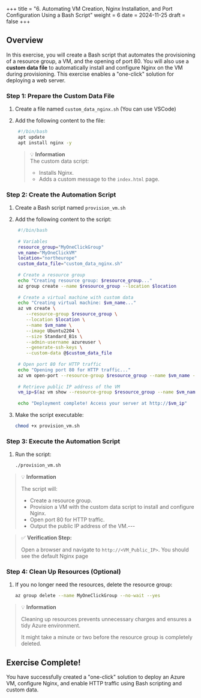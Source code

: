 +++
title = "6. Automating VM Creation, Nginx Installation, and Port Configuration Using a Bash Script"
weight = 6
date = 2024-11-25
draft = false
+++

## Overview
In this exercise, you will create a Bash script that automates the provisioning of a resource group, a VM, and the opening of port 80. You will also use a **custom data file** to automatically install and configure Nginx on the VM during provisioning. This exercise enables a "one-click" solution for deploying a web server.

### Step 1: Prepare the Custom Data File

1. Create a file named `custom_data_nginx.sh` (You can use VSCode)
2. Add the following content to the file:

   ```bash
	#!/bin/bash
	apt update
	apt install nginx -y
   ```

   > 💡 **Information**  
   > The custom data script:
   >
   > - Installs Nginx.
   > - Adds a custom message to the `index.html` page.

### Step 2: Create the Automation Script

1. Create a Bash script named `provision_vm.sh`
2. Add the following content to the script:

   ```bash
	#!/bin/bash
	
	# Variables
	resource_group="MyOneClickGroup"
	vm_name="MyOneClickVM"
	location="northeurope"
	custom_data_file="custom_data_nginx.sh"
	
	# Create a resource group
	echo "Creating resource group: $resource_group..."
	az group create --name $resource_group --location $location
	
	# Create a virtual machine with custom data
	echo "Creating virtual machine: $vm_name..."
	az vm create \
	   --resource-group $resource_group \
	   --location $location \
	   --name $vm_name \
	   --image Ubuntu2204 \
	   --size Standard_B1s \
	   --admin-username azureuser \
	   --generate-ssh-keys \
	   --custom-data @$custom_data_file
	
	# Open port 80 for HTTP traffic
	echo "Opening port 80 for HTTP traffic..."
	az vm open-port --resource-group $resource_group --name $vm_name --port 80
	
	# Retrieve public IP address of the VM
	vm_ip=$(az vm show --resource-group $resource_group --name $vm_name --show-details --query publicIps -o tsv)
	
	echo "Deployment complete! Access your server at http://$vm_ip"
   ```

3. Make the script executable:

   ```bash
   chmod +x provision_vm.sh
   ```

### Step 3: Execute the Automation Script

1. Run the script:

   ```bash
   ./provision_vm.sh
   ```

> 💡 **Information**  
> 
> The script will:
> 
> - Create a resource group.
> - Provision a VM with the custom data script to install and configure Nginx.
> - Open port 80 for HTTP traffic.
> - Output the public IP address of the VM.---

> ✅ **Verification Step:**
> 
> Open a browser and navigate to `http://<VM_Public_IP>`. You should see the default Nginx page


### Step 4: Clean Up Resources (Optional)
1. If you no longer need the resources, delete the resource group:

   ```bash
   az group delete --name MyOneClickGroup --no-wait --yes
   ```

> 💡 **Information**
> 
> Cleaning up resources prevents unnecessary charges and ensures a tidy Azure environment.
> 
> It might take a minute or two before the resource group is completely deleted.

## Exercise Complete!
You have successfully created a "one-click" solution to deploy an Azure VM, configure Nginx, and enable HTTP traffic using Bash scripting and custom data.